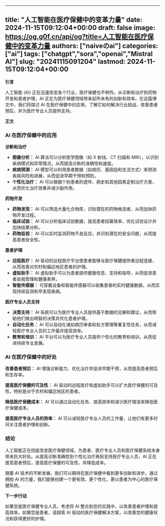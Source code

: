 
---
title: "人工智能在医疗保健中的变革力量"
date: 2024-11-15T09:12:04+00:00
draft: false
image: https://og.g0f.cn/api/og?title=人工智能在医疗保健中的变革力量
authors: ["naiveのai"]
categories: ["ai"]
tags: ["chatgpt","sora","openai","Mistral AI"]
slug: "20241115091204"
lastmod: 2024-11-15T09:12:04+00:00
---
**引言**

人工智能 (AI) 正在迅速改变各个行业，医疗保健也不例外。从诊断和治疗到药物开发和患者护理，AI 正在为医疗保健领域带来前所未有的创新和效率。在这篇博文中，我们将探讨 AI 在医疗保健中的应用，了解它如何解决行业挑战，改善患者预后，并为医疗专业人员提供支持。

**正文**

### AI 在医疗保健中的应用

**诊断和治疗**

* **图像分析：** AI 算法可以分析医学图像（如 X 射线、CT 扫描和 MRI），以识别疾病模式和异常情况，从而提高诊断的准确性和速度。
* **疾病预测：** AI 模型可以利用患者数据（如病历、基因组和生活方式）来预测疾病风险和进展，从而促进早期干预和预防。
* **个性化治疗：** AI 可以根据个别患者的遗传、病史和其他因素定制治疗方案，从而优化治疗效果并减少副作用。

**药物开发**

* **药物发现：** AI 可以筛选大量化合物库，识别潜在的药物候选者，从而加快药物开发过程。
* **临床试验：** AI 可以分析临床试验数据，提高患者招募效率，优化试验设计并加快结果分析。
* **药物监视：** AI 可以实时监测药物不良反应，并识别潜在的安全问题，从而提高患者安全性。

**患者护理**

* **远程医疗：** AI 驱动的远程医疗平台使患者能够与医疗保健提供者远程连接，从而改善对农村和偏远地区患者的护理。
* **虚拟助手：** AI 虚拟助手可以为患者提供健康信息、支持和指导，从而促进患者自我管理和健康素养。
* **智能传感器：** 可穿戴设备和智能传感器可以收集患者的实时健康数据，从而实现持续监测和早发现疾病。

**医疗专业人员支持**

* **决策支持：** AI 系统可以为医疗专业人员提供基于数据的见解和建议，从而帮助他们做出明智的决策并优化患者护理。
* **自动化任务：** AI 可以自动化诸如病历审查和处方管理等重复性任务，从而减轻医疗专业人员的工作量并提高效率。
* **教育和培训：** AI 平台可以为医疗专业人员提供个性化的教育和培训，从而促进持续专业发展。

### AI 在医疗保健中的好处

**改善患者预后：** AI 增强诊断能力、优化治疗并促进早期干预，从而提高患者预后和生存率。

**提高医疗保健的可及性：** AI 驱动的远程医疗和虚拟助手可以扩大医疗保健的可及性，特别是对于农村和偏远地区的患者。

**降低医疗保健成本：** AI 可以通过自动化任务、提高效率和减少医疗错误来降低医疗保健成本。

**提高医疗专业人员的效率：** AI 可以减轻医疗专业人员的工作量，让他们有更多时间关注患者护理和创新。

### 结论

人工智能正在彻底改变医疗保健领域，为患者、医疗专业人员和医疗保健系统本身带来巨大好处。从提高诊断准确性到个性化治疗再到支持医疗专业人员，AI 正在提高患者预后，提高医疗保健的可及性，并降低成本。

随着 AI 技术的不断发展，我们可以期待在医疗保健中看到更多创新和进步。通过拥抱 AI 的力量，我们能够创建一个更有效、更个性化、更以患者为中心的医疗保健系统。

**下一步行动**

如果您是医疗保健专业人员，考虑将 AI 整合到您的实践中，以改善患者护理和提高效率。如果您是患者，请探索 AI 驱动的医疗保健解决方案，以改善您的健康状况和获得更好的护理。